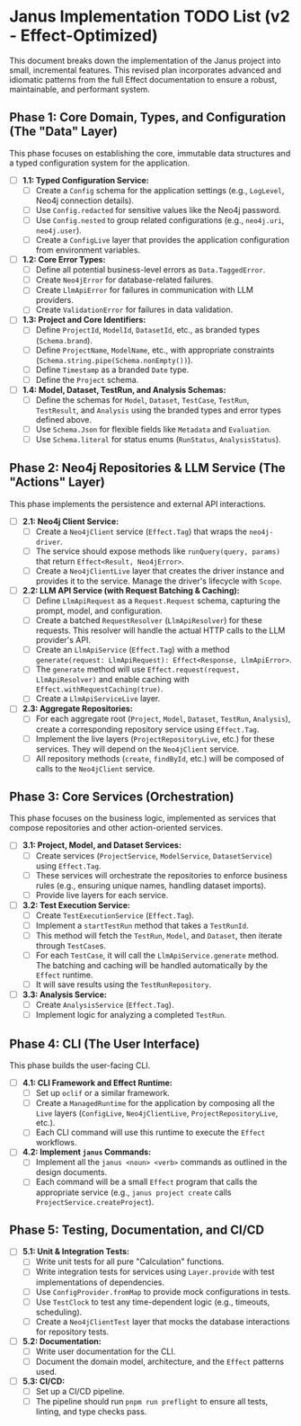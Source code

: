 # Janus Implementation TODO List (v2 - Effect-Optimized)

This document breaks down the implementation of the Janus project into small, incremental features. This revised plan incorporates advanced and idiomatic patterns from the full Effect documentation to ensure a robust, maintainable, and performant system.

## Phase 1: Core Domain, Types, and Configuration (The "Data" Layer)

This phase focuses on establishing the core, immutable data structures and a typed configuration system for the application.

-   [ ] **1.1: Typed Configuration Service:**
    -   [ ] Create a `Config` schema for the application settings (e.g., `LogLevel`, Neo4j connection details).
    -   [ ] Use `Config.redacted` for sensitive values like the Neo4j password.
    -   [ ] Use `Config.nested` to group related configurations (e.g., `neo4j.uri`, `neo4j.user`).
    -   [ ] Create a `ConfigLive` layer that provides the application configuration from environment variables.

-   [ ] **1.2: Core Error Types:**
    -   [ ] Define all potential business-level errors as `Data.TaggedError`.
    -   [ ] Create `Neo4jError` for database-related failures.
    -   [ ] Create `LlmApiError` for failures in communication with LLM providers.
    -   [ ] Create `ValidationError` for failures in data validation.

-   [ ] **1.3: Project and Core Identifiers:**
    -   [ ] Define `ProjectId`, `ModelId`, `DatasetId`, etc., as branded types (`Schema.brand`).
    -   [ ] Define `ProjectName`, `ModelName`, etc., with appropriate constraints (`Schema.string.pipe(Schema.nonEmpty())`).
    -   [ ] Define `Timestamp` as a branded `Date` type.
    -   [ ] Define the `Project` schema.

-   [ ] **1.4: Model, Dataset, TestRun, and Analysis Schemas:**
    -   [ ] Define the schemas for `Model`, `Dataset`, `TestCase`, `TestRun`, `TestResult`, and `Analysis` using the branded types and error types defined above.
    -   [ ] Use `Schema.Json` for flexible fields like `Metadata` and `Evaluation`.
    -   [ ] Use `Schema.literal` for status enums (`RunStatus`, `AnalysisStatus`).

## Phase 2: Neo4j Repositories & LLM Service (The "Actions" Layer)

This phase implements the persistence and external API interactions.

-   [ ] **2.1: Neo4j Client Service:**
    -   [ ] Create a `Neo4jClient` service (`Effect.Tag`) that wraps the `neo4j-driver`.
    -   [ ] The service should expose methods like `runQuery(query, params)` that return `Effect<Result, Neo4jError>`.
    -   [ ] Create a `Neo4jClientLive` layer that creates the driver instance and provides it to the service. Manage the driver's lifecycle with `Scope`.

-   [ ] **2.2: LLM API Service (with Request Batching & Caching):**
    -   [ ] Define `LlmApiRequest` as a `Request.Request` schema, capturing the prompt, model, and configuration.
    -   [ ] Create a batched `RequestResolver` (`LlmApiResolver`) for these requests. This resolver will handle the actual HTTP calls to the LLM provider's API.
    -   [ ] Create an `LlmApiService` (`Effect.Tag`) with a method `generate(request: LlmApiRequest): Effect<Response, LlmApiError>`.
    -   [ ] The `generate` method will use `Effect.request(request, LlmApiResolver)` and enable caching with `Effect.withRequestCaching(true)`.
    -   [ ] Create a `LlmApiServiceLive` layer.

-   [ ] **2.3: Aggregate Repositories:**
    -   [ ] For each aggregate root (`Project`, `Model`, `Dataset`, `TestRun`, `Analysis`), create a corresponding repository service using `Effect.Tag`.
    -   [ ] Implement the live layers (`ProjectRepositoryLive`, etc.) for these services. They will depend on the `Neo4jClient` service.
    -   [ ] All repository methods (`create`, `findById`, etc.) will be composed of calls to the `Neo4jClient` service.

## Phase 3: Core Services (Orchestration)

This phase focuses on the business logic, implemented as services that compose repositories and other action-oriented services.

-   [ ] **3.1: Project, Model, and Dataset Services:**
    -   [ ] Create services (`ProjectService`, `ModelService`, `DatasetService`) using `Effect.Tag`.
    -   [ ] These services will orchestrate the repositories to enforce business rules (e.g., ensuring unique names, handling dataset imports).
    -   [ ] Provide live layers for each service.

-   [ ] **3.2: Test Execution Service:**
    -   [ ] Create `TestExecutionService` (`Effect.Tag`).
    -   [ ] Implement a `startTestRun` method that takes a `TestRunId`.
    -   [ ] This method will fetch the `TestRun`, `Model`, and `Dataset`, then iterate through `TestCase`s.
    -   [ ] For each `TestCase`, it will call the `LlmApiService.generate` method. The batching and caching will be handled automatically by the `Effect` runtime.
    -   [ ] It will save results using the `TestRunRepository`.

-   [ ] **3.3: Analysis Service:**
    -   [ ] Create `AnalysisService` (`Effect.Tag`).
    -   [ ] Implement logic for analyzing a completed `TestRun`.

## Phase 4: CLI (The User Interface)

This phase builds the user-facing CLI.

-   [ ] **4.1: CLI Framework and Effect Runtime:**
    -   [ ] Set up `oclif` or a similar framework.
    -   [ ] Create a `ManagedRuntime` for the application by composing all the `Live` layers (`ConfigLive`, `Neo4jClientLive`, `ProjectRepositoryLive`, etc.).
    -   [ ] Each CLI command will use this runtime to execute the `Effect` workflows.

-   [ ] **4.2: Implement `janus` Commands:**
    -   [ ] Implement all the `janus <noun> <verb>` commands as outlined in the design documents.
    -   [ ] Each command will be a small `Effect` program that calls the appropriate service (e.g., `janus project create` calls `ProjectService.createProject`).

## Phase 5: Testing, Documentation, and CI/CD

-   [ ] **5.1: Unit & Integration Tests:**
    -   [ ] Write unit tests for all pure "Calculation" functions.
    -   [ ] Write integration tests for services using `Layer.provide` with test implementations of dependencies.
    -   [ ] Use `ConfigProvider.fromMap` to provide mock configurations in tests.
    -   [ ] Use `TestClock` to test any time-dependent logic (e.g., timeouts, scheduling).
    -   [ ] Create a `Neo4jClientTest` layer that mocks the database interactions for repository tests.

-   [ ] **5.2: Documentation:**
    -   [ ] Write user documentation for the CLI.
    -   [ ] Document the domain model, architecture, and the `Effect` patterns used.

-   [ ] **5.3: CI/CD:**
    -   [ ] Set up a CI/CD pipeline.
    -   [ ] The pipeline should run `pnpm run preflight` to ensure all tests, linting, and type checks pass.